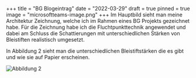 +++
title = "BG Blogeintrag"
date = "2022-03-29"
draft = true
pinned = true
image = "microsoftteams-image.png"
+++
Im Hauptbild sieht man meine Architektur Zeichnung, welche ich im Rahmen eines BG Projekts gezeichnet habe. Für die Zeichnung habe ich die Fluchtpunkttechnik angewendet und dabei am Schluss die Schattierungen mit unterschiedlichen Stärken von Bleistiften realistisch umgesetzt.  



In Abbildung 2 sieht man die unterschiedlichen Bleistiftstärken die es gibt und wie sie auf Papier erscheinen. 

![](https://images.gerstaecker.ch/out/pictures/generated/250_250/384987/GERSTAECKER+Bleistifte.jpg "Abbildung 2")